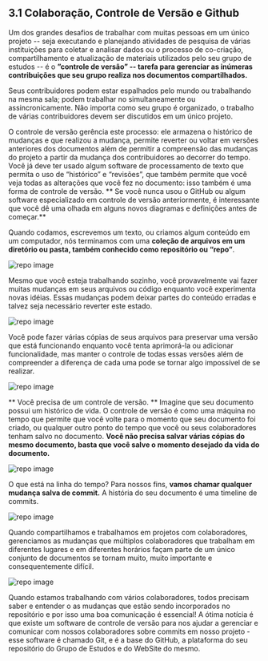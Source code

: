 ## 3.1 Colaboração, Controle de Versão e Github ## 

Um dos grandes desafios de trabalhar com muitas pessoas em um único projeto -- seja executando e planejando atividades de pesquisa de várias instituições para coletar e analisar dados ou o processo de co-criação, compartilhamento e atualização de materiais utilizados pelo seu grupo de estudos -- é o **”controle de versão” -- tarefa para gerenciar as inúmeras contribuições que seu grupo realiza nos documentos compartilhados.**

Seus contribuidores podem estar espalhados pelo mundo ou trabalhando na mesma sala; podem trabalhar no simultaneamente ou assincronicamente. Não importa como seu grupo é organizado, o trabalho de várias contribuidores devem ser discutidos em um único projeto. 

O controle de versão gerência este processo: ele armazena o histórico de mudanças e que realizou a mudança, permite reverter ou voltar em versões anteriores dos documentos além de permitir a compreensão das mudanças do projeto a partir da mudança dos contribuidores ao decorrer do tempo. 
Você já deve ter usado algum software de processamento de texto que permita o uso de “histórico” e “revisões”, que também permite que você veja todas as alterações que você fez no documento: isso também é uma forma de controle de versão. 
** Se você nunca usou o GitHub ou algum software especializado em controle de versão anteriormente, é interessante que você dê uma olhada em alguns novos diagramas e definições antes de começar.**

Quando codamos, escrevemos um texto, ou criamos algum conteúdo em um computador, nós terminamos com uma **coleção de arquivos em um diretório ou pasta, também conhecido como repositório ou “repo”**.

![repo image](https://raw.githubusercontent.com/mozillascience/study-group-onboarding/master/images/gh04.png)

Mesmo que você esteja trabalhando sozinho, você provavelmente vai fazer muitas mudanças em seus arquivos ou código enquanto você experimenta novas idéias. Essas mudanças podem deixar partes do conteúdo erradas e talvez seja necessário reverter este estado. 

![repo image](https://raw.githubusercontent.com/mozillascience/study-group-onboarding/master/images/gh05.png)

Você pode fazer várias cópias de seus arquivos para preservar uma versão que está funcionando enquanto você tenta aprimorá-la ou adicionar funcionalidade, mas manter o controle de todas essas versões além de compreender a diferença de cada uma pode se tornar algo impossível de se realizar. 

![repo image](https://raw.githubusercontent.com/mozillascience/study-group-onboarding/master/images/gh06.png)

** Você precisa de um controle de versão. ** Imagine que seu documento possui um histórico de vida. O controle de versão é como uma máquina no tempo que permite que você volte para o momento que seu documento foi criado, ou qualquer outro ponto do tempo que você ou seus colaboradores tenham salvo no documento. **Você não precisa salvar várias cópias do mesmo documento, basta que você salve o momento desejado da vida do documento.**

![repo image](https://raw.githubusercontent.com/mozillascience/study-group-onboarding/master/images/gh07.png)

O que está na linha do tempo? Para nossos fins, **vamos chamar qualquer mudança salva de commit.** A história do seu documento é uma timeline de commits. 

![repo image](https://raw.githubusercontent.com/mozillascience/study-group-onboarding/master/images/gh08.png)

Quando compartilhamos e trabalhamos em projetos com colaboradores, gerenciamos as mudanças que múltiplos colaboradores que trabalham em diferentes lugares e em diferentes horários façam parte de um único conjunto de documentos se tornam muito, muito importante e consequentemente difícil. 

![repo image](https://raw.githubusercontent.com/mozillascience/study-group-onboarding/master/images/gh09.png)

Quando estamos trabalhando com vários colaboradores, todos precisam saber e entender o as mudanças que estão sendo incorporados no repositório e por isso uma boa comunicação é essencial! 
A ótima notícia é que existe um software de controle de versão para nos ajudar a gerenciar e comunicar com nossos colaboradores sobre commits em nosso projeto - esse software é chamado Git, e é a base do GitHub, a plataforma do seu repositório do Grupo de Estudos e do WebSite do mesmo.
